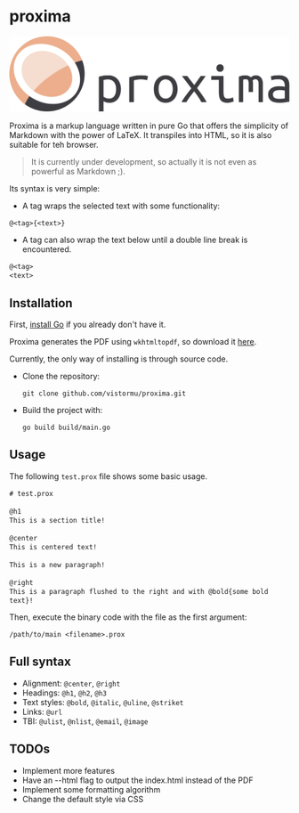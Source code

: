 # proxima

<p align="center">
    <a href="https://github.com/vistormu/adam_simulator">
        <img src="/assets/proxima.svg">
    </a>
</p>

Proxima is a markup language written in pure Go that offers the simplicity of Markdown with the power of LaTeX. It transpiles into HTML, so it is also suitable for teh browser.

> It is currently under development, so actually it is not even as powerful as Markdown ;).

Its syntax is very simple:

- A tag wraps the selected text with some functionality:
```
@<tag>{<text>}
```

- A tag can also wrap the text below until a double line break is encountered.
```
@<tag>
<text>
```

## Installation

First, [install Go](https://go.dev/dl/) if you already don't have it.

Proxima generates the PDF using `wkhtmltopdf`, so download it [here](https://wkhtmltopdf.org/index.html).

Currently, the only way of installing is through source code.
- Clone the repository:
  ```
  git clone github.com/vistormu/proxima.git
  ```
- Build the project with:
  ```
  go build build/main.go
  ```

## Usage
The following `test.prox` file shows some basic usage.
```
# test.prox

@h1
This is a section title!

@center
This is centered text!

This is a new paragraph!

@right
This is a paragraph flushed to the right and with @bold{some bold text}!
```

Then, execute the binary code with the file as the first argument:
```
/path/to/main <filename>.prox
```

## Full syntax
- Alignment: `@center`, `@right`
- Headings: `@h1`, `@h2`, `@h3`
- Text styles: `@bold`, `@italic`, `@uline`, `@striket`
- Links: `@url`
- TBI: `@ulist`, `@nlist`, `@email`, `@image`

## TODOs
- Implement more features
- Have an --html flag to output the index.html instead of the PDF
- Implement some formatting algorithm
- Change the default style via CSS
